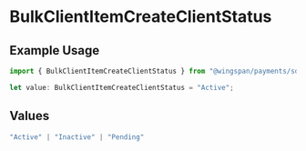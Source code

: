 # BulkClientItemCreateClientStatus

## Example Usage

```typescript
import { BulkClientItemCreateClientStatus } from "@wingspan/payments/sdk/models/shared";

let value: BulkClientItemCreateClientStatus = "Active";
```

## Values

```typescript
"Active" | "Inactive" | "Pending"
```